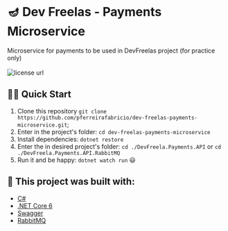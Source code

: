 # 🪔 Dev Freelas - Payments Microservice

<p align="left">
  Microservice for payments to be used in DevFreelas project (for practice only)
  <br><br>
  <!-- License -->
  <a>
    <img alt="license url" src="https://img.shields.io/badge/license%20-MIT-1C1E26?style=for-the-badge&labelColor=1C1E26&color=61ffca">
  </a>
</p>

## 🏄‍♂️ Quick Start
 1. Clone this repository `git clone https://github.com/pferreirafabricio/dev-freelas-payments-microservice.git`;
 2. Enter in the project's folder: `cd dev-freelas-payments-microservice`
 3. Install dependencies: `dotnet restore`
 4. Enter the in desired project's folder: `cd ./DevFreela.Payments.API` or `cd ./DevFreela.Payments.API.RabbitMQ`
 5. Run it and be happy: `dotnet watch run` 😃

## :bricks: This project was built with: 
- [C#](https://docs.microsoft.com/en-us/dotnet/csharp/)
- [.NET Core 6](https://dotnet.microsoft.com/en-us/download/dotnet/5.0)
- [Swagger](https://swagger.io/)
- [RabbitMQ](https://www.rabbitmq.com/)

